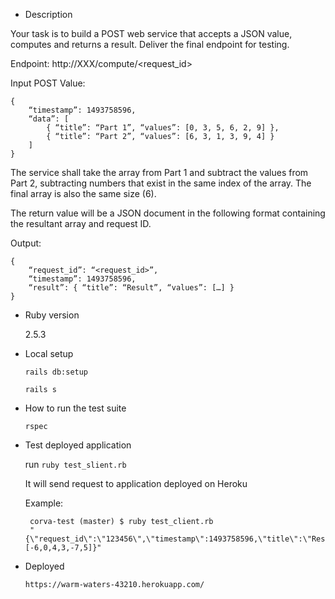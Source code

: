 * Description

Your task is to build a POST web service that accepts a JSON value, computes and returns a result. Deliver the final endpoint for testing.

Endpoint: http://XXX/compute/<request_id>

Input POST Value:
````
{
    “timestamp”: 1493758596,
    “data”: [
        { “title”: “Part 1”, “values”: [0, 3, 5, 6, 2, 9] },
        { “title”: “Part 2”, “values”: [6, 3, 1, 3, 9, 4] }
    ]
}
````

The service shall take the array from Part 1 and subtract the values from Part 2, subtracting numbers that exist in the same index of the array. The final array is also the same size (6).

The return value will be a JSON document in the following format containing the resultant array and request ID.

Output:
```
{
    “request_id”: “<request_id>”,
    “timestamp”: 1493758596,
    “result”: { “title”: “Result”, “values”: […] }
}
```

* Ruby version 

    2.5.3
    
* Local setup
    
    `rails db:setup`
    
    `rails s`    

* How to run the test suite
    
    `rspec`

* Test deployed application
    
    run `ruby test_slient.rb`
    
    It will send request to  application deployed on Heroku
    
    Example: 
    ```
     corva-test (master) $ ruby test_client.rb 
     "{\"request_id\":\"123456\",\"timestamp\":1493758596,\"title\":\"Result\",\"result\":[-6,0,4,3,-7,5]}"
     ```
    

* Deployed

    `https://warm-waters-43210.herokuapp.com/`
